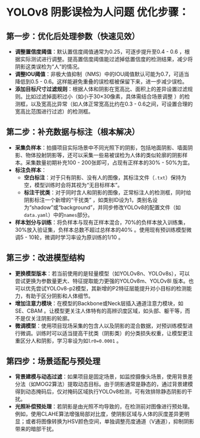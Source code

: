 <!--
 * @Description:
 * @Date: 2025-09-15 14:34:15
 * @LastEditTime: 2025-09-15 14:35:12
 * @FilePath: \blogSrc\source\_posts\工作学习日记\25年\9月\YOLO优化.md
-->
# YOLOv8 阴影误检为人问题 优化步骤：

## 第一步：优化后处理参数（快速见效）
  - **调整置信度阈值**：默认置信度阈值通常为0.25，可逐步提升至0.4 - 0.6 ，根据实际测试进行调整。提高置信度阈值能过滤掉低置信度的检测结果，减少将阴影这类误检为“人”的情况。
  - **调整IOU阈值**：非极大值抑制（NMS）中的IOU阈值默认可能为0.7，可适当降低到0.5 - 0.6。这样能避免重叠的误检框被保留下来，进一步减少误检。
  - **添加目标尺寸过滤规则**：根据人体和阴影在宽高比、面积上的差异设置过滤规则。比如过滤掉面积过小（如小于30×30像素，具体需结合场景调整 ）的检测框，以及宽高比异常（如人体正常宽高比约在0.3 - 0.6之间，可设置合理的宽高比范围进行过滤）的检测框。

## 第二步：补充数据与标注（根本解决）
 - **采集负样本**：拍摄项目实际场景中不同光照下的阴影，包括地面阴影、墙面阴影、物体投射阴影等，还可以采集一些易被误检为人体的类似轮廓的阴影样本。采集数量初期补充100 - 200张即可，占现有正样本的30% - 50%为宜。
 - **标注负样本**：
    - **空白标注**：对于只有阴影、没有人的图像，其标注文件（`.txt`）保持为空，模型训练时会将其视为“无目标样本”。
    - **标注干扰类**：对于同时含人和阴影的图像，正常标注人的检测框，同时给阴影标注一个新增的“干扰类” ，如类别ID设为1，类别名设为“shadow”或“background”，并同步修改YOLOv8的配置文件（如`data.yaml`）中的`names`部分。
 - **样本划分与训练**：将负样本与现有正样本混合，70%的负样本放入训练集，30%放入验证集，负样本总数不超过总样本的40% 。使用现有预训练模型微调5 - 10轮，微调时学习率设为原训练的1/10 。

## 第三步：改进模型结构
 - **更换模型版本**：若当前使用的是轻量模型（如YOLOv8n、YOLOv8s），可以尝试更换为参数量更大、特征提取能力更强的YOLOv8m、YOLOv8l 版本。也可以优先尝试YOLOv8-p2模型，其新增的P2特征层能提升对小目标的检测能力，有助于区分阴影和人体细节。
 - **增加注意力模块**：在模型的Backbone或Neck层插入通道注意力模块，如SE、CBAM 。让模型更关注人体特有的高辨识度区域，如头部、躯干等，而不是仅关注阴影的轮廓。
 - **微调模型**：使用项目现场采集的包含人以及阴影的混合数据，对预训练模型进行微调。训练时可以适当提高干扰类（阴影类）的分类损失权重，让模型更注重区分人和阴影，学习率设为如`lr0=0.0001` 。

## 第四步：场景适配与预处理
 - **背景建模与动态过滤**：如果项目是固定场景，如监控摄像头场景，使用背景差分法（如MOG2算法）提取动态目标。由于阴影通常是静态的，通过背景建模得到动态掩码后，仅对掩码区域执行YOLOv8检测，可有效排除静态阴影的干扰。
 - **光照补偿预处理**：若阴影是由光照不均导致的，在检测前对图像进行预处理。例如，使用CLAHE算法增强局部对比度，使阴影区域与人体的灰度差异更明显；或者将图像转换为HSV颜色空间，单独调整亮度通道（V通道），抑制阴影带来的暗部干扰。

